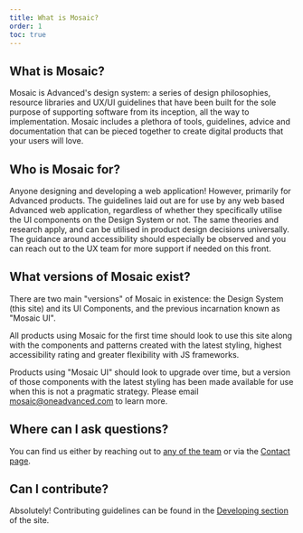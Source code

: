 ```yaml
---
title: What is Mosaic?
order: 1
toc: true
---
```

## What is Mosaic?

Mosaic is Advanced's design system: a series of design philosophies, resource libraries and UX/UI guidelines that have been built for the sole purpose of supporting software from its inception, all the way to implementation. Mosaic includes a plethora of tools, guidelines, advice and documentation that can be pieced together to create digital products that your users will love.

## Who is Mosaic for?

Anyone designing and developing a web application! However, primarily for Advanced products. The guidelines laid out are for use by any web based Advanced web application, regardless of whether they specifically utilise the UI components on the Design System or not. The same theories and research apply, and can be utilised in product design decisions universally. The guidance around accessibility should especially be observed and you can reach out to the UX team for more support if needed on this front.

## What versions of Mosaic exist?

There are two main "versions" of Mosaic in existence: the Design System (this site) and its UI Components, and the previous incarnation known as "Mosaic UI".

All products using Mosaic for the first time should look to use this site along with the components and patterns created with the latest styling, highest accessibility rating and greater flexibility with JS frameworks. 

Products using "Mosaic UI" should look to upgrade over time, but a version of those components with the latest styling has been made available for use when this is not a pragmatic strategy. Please email mosaic@oneadvanced.com to learn more. 

## Where can I ask questions?

You can find us either by reaching out to [any of the team](/mosaic/the-mosaic-design-team/) or via the [Contact page](/contact/). 

## Can I contribute?

Absolutely! Contributing guidelines can be found in the [Developing section](/developing/Contributing) of the site.
